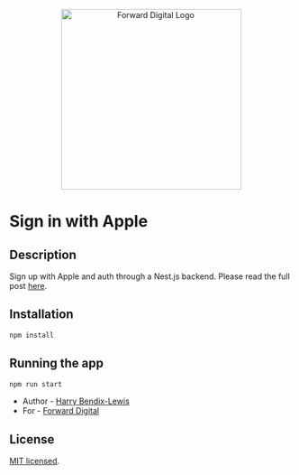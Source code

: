 <p align="center">
  <a href="http://nestjs.com/" target="blank"><img src="https://forwardigital.co.uk/logos/logo-white.svg" width="320" alt="Forward Digital Logo" /></a>
</p>

# Sign in with Apple 

## Description

Sign up with Apple and auth through a Nest.js backend. Please read the full post [here](https://forwardigital.co.uk/blog/implementing-Sign-in-with-Apple-with-a-managed-Expo-workflow).

## Installation

```bash
npm install
```

## Running the app

```bash
npm run start
```

- Author - [Harry Bendix-Lewis](https://www.bendx.io)
- For - [Forward Digital](https://forwardigital.co.uk)

## License

  [MIT licensed](LICENSE).
